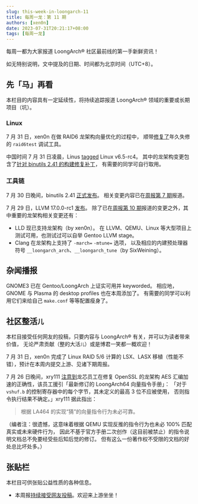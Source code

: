 ```yaml
---
slug: this-week-in-loongarch-11
title: 每周一龙：第 11 期
authors: [xen0n]
date: 2023-07-31T20:21:17+08:00
tags: [每周一龙]
---
```


每周一都为大家报道 LoongArch&reg; 社区最前线的第一手新鲜资讯！

<!-- truncate -->

如无特别说明，文中提及的日期、时间都为北京时间（UTC+8）。

## 先「马」再看

本栏目的内容具有一定延续性，将持续追踪报道 LoongArch&reg; 领域的重要或长期项目（坑）。

### Linux

7 月 31 日，xen0n 在做 RAID6 龙架构向量优化的过程中，
顺带[修复了](https://lore.kernel.org/linux-raid/20230731104911.411964-1-kernel@xen0n.name/)年久失修的 `raid6test` 调试工具。

中国时间 7 月 31 日凌晨，Linus [tagged](https://lore.kernel.org/lkml/CAHk-=wik9NO9Un-OU0rVeo1+dp=6vj=s=K0T=uBVEa+Aqkj66w@mail.gmail.com/) Linux v6.5-rc4。
其中的龙架构变更包含了[针对 binutils 2.41 的构建修复补丁](https://github.com/torvalds/linux/commit/03c53eb90c0c61885b2175adf8675fb56df7f8db)，
有需要的同学可自行取用。

### 工具链

7 月 30 日晚间，binutils 2.41 [正式发布](https://sourceware.org/pipermail/binutils/2023-July/128719.html)。
相关变更内容已在[周报第 7 期](./2023-07-03-this-week-in-loongarch-7.md)报道。

7 月 29 日，LLVM 17.0.0-rc1 [发布](https://discourse.llvm.org/t/llvm-17-0-0-rc1-tagged/72404)。
除了已在[周报第 10 期](./2023-07-24-this-week-in-loongarch-10.md)报道的变更之外，其中重要的龙架构相关变更还有：

* LLD 现已支持龙架构（by xen0n）。
  在 LLVM、QEMU、Linux 等大型项目上测试可用，也测试过可以自举 Gentoo LLVM stage。
* Clang 在龙架构上支持了 `-march=` `-mtune=` 选项，
  以及相应的内建预处理器符号 `__loongarch_arch`、`__loongarch_tune`（by SixWeining）。

## 杂闻播报

GNOME3 已在 Gentoo/LoongArch 上证实可用并 keyworded。
相应地，GNOME 与 Plasma 的 desktop profiles 也在本周添加了。
有需要的同学可以利用它们来给自己 `make.conf` 等等配置瘦身了。

## 社区整活<small>儿</small>

本栏目接受任何网友的投稿，只要内容与 LoongArch&reg; 有关，并可以为读者带来价值，
无论严肃贡献（整的大活<small>儿</small>）或是博君一笑都一概欢迎！

7 月 31 日，xen0n 完成了 Linux RAID 5/6 计算的 LSX、LASX 移植（性能不错），预计在本周内提交上游、见诸下期周报。

7 月 26 日晚间，xry111 [注意到](https://github.com/openssl/openssl/pull/21530)龙芯员工在修复
OpenSSL 的龙架构 AES 汇编加速的正确性，该员工援引「最新修订的 LoongArch64 向量指令手册」：
「对于 `vshuf.b` 的控制寄存器中的每个字节，其未定义的最高 3 位不应被使用，
否则指令执行结果不确定。」xry111 据此指出：

> 根据 LA464 的实现“猜”的向量指令行为未必可靠。

（编者注：很遗憾，这意味着根据 QEMU 实现反推的指令行为也未必 100% 匹配真实或未来硬件行为，
因此不基于官方手册二次创作（这目前被禁止）的指令说明文档总不免要经受些后知后觉的修订。
但有这么一份著作权不受限的文档的好处总比坏处多。）

## 张贴栏

本栏目可供张贴公益性质的各种信息。

* 本周报[持续接受网友投稿][call-for-submissions]。欢迎来上游坐坐！

[call-for-submissions]: https://github.com/loongson-community/areweloongyet/issues/16
